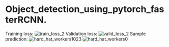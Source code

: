 # Object_detection_using_pytorch_fasterRCNN.

Training loss:
![train_loss_2](https://user-images.githubusercontent.com/92275699/177029433-440075c3-e931-4e6d-87eb-63d750545e9d.png)
Validation loss:
![valid_loss_2](https://user-images.githubusercontent.com/92275699/177029447-ce60ea96-88b8-418c-a5e8-cc5b6201579b.png)
Sample prediction:
![hard_hat_workers1023](https://user-images.githubusercontent.com/92275699/177029457-1371cdc1-ee1d-4670-aa86-2939dec18300.jpg)
![hard_hat_workers0](https://user-images.githubusercontent.com/92275699/177029461-df376e07-445c-459e-b26c-6bd653c78f9d.jpg)
